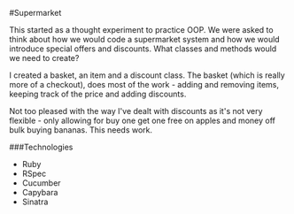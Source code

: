 #Supermarket

This started as a thought experiment to practice OOP. We were asked to think about how we would code a supermarket system and how we would introduce special offers and discounts. What classes and methods would we need to create?

I created a basket, an item and a discount class. The basket (which is really more of a checkout), does most of the work - adding and removing items, keeping track of the price and adding discounts.

Not too pleased with the way I've dealt with discounts as it's not very flexible - only allowing for buy one get one free on apples and money off bulk buying bananas. This needs work.

###Technologies

* Ruby
* RSpec
* Cucumber
* Capybara
* Sinatra
